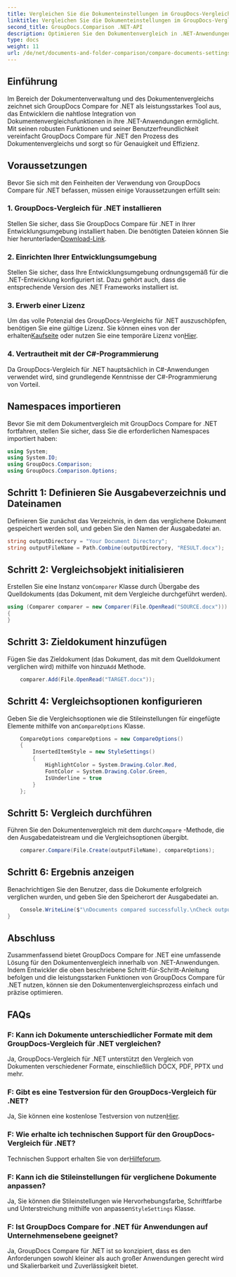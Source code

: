 ```yaml
---
title: Vergleichen Sie die Dokumenteinstellungen im GroupDocs-Vergleich für .NET
linktitle: Vergleichen Sie die Dokumenteinstellungen im GroupDocs-Vergleich für .NET
second_title: GroupDocs.Comparison .NET-API
description: Optimieren Sie den Dokumentenvergleich in .NET-Anwendungen mit GroupDocs-Vergleich. Vergleichen Sie Dokumente mühelos mit erweiterten Funktionen.
type: docs
weight: 11
url: /de/net/documents-and-folder-comparison/compare-documents-settings-dotnet/
---
```

## Einführung
Im Bereich der Dokumentenverwaltung und des Dokumentenvergleichs zeichnet sich GroupDocs Compare for .NET als leistungsstarkes Tool aus, das Entwicklern die nahtlose Integration von Dokumentenvergleichsfunktionen in ihre .NET-Anwendungen ermöglicht. Mit seinen robusten Funktionen und seiner Benutzerfreundlichkeit vereinfacht GroupDocs Compare für .NET den Prozess des Dokumentenvergleichs und sorgt so für Genauigkeit und Effizienz.
## Voraussetzungen
Bevor Sie sich mit den Feinheiten der Verwendung von GroupDocs Compare für .NET befassen, müssen einige Voraussetzungen erfüllt sein:
### 1. GroupDocs-Vergleich für .NET installieren
 Stellen Sie sicher, dass Sie GroupDocs Compare für .NET in Ihrer Entwicklungsumgebung installiert haben. Die benötigten Dateien können Sie hier herunterladen[Download-Link](https://releases.groupdocs.com/comparison/net/).
### 2. Einrichten Ihrer Entwicklungsumgebung
Stellen Sie sicher, dass Ihre Entwicklungsumgebung ordnungsgemäß für die .NET-Entwicklung konfiguriert ist. Dazu gehört auch, dass die entsprechende Version des .NET Frameworks installiert ist.
### 3. Erwerb einer Lizenz
Um das volle Potenzial des GroupDocs-Vergleichs für .NET auszuschöpfen, benötigen Sie eine gültige Lizenz. Sie können eines von der erhalten[Kaufseite](https://purchase.groupdocs.com/buy) oder nutzen Sie eine temporäre Lizenz von[Hier](https://purchase.groupdocs.com/temporary-license/).
### 4. Vertrautheit mit der C#-Programmierung
Da GroupDocs-Vergleich für .NET hauptsächlich in C#-Anwendungen verwendet wird, sind grundlegende Kenntnisse der C#-Programmierung von Vorteil.

## Namespaces importieren
Bevor Sie mit dem Dokumentvergleich mit GroupDocs Compare for .NET fortfahren, stellen Sie sicher, dass Sie die erforderlichen Namespaces importiert haben:
```csharp
using System;
using System.IO;
using GroupDocs.Comparison;
using GroupDocs.Comparison.Options;
```
## Schritt 1: Definieren Sie Ausgabeverzeichnis und Dateinamen
Definieren Sie zunächst das Verzeichnis, in dem das verglichene Dokument gespeichert werden soll, und geben Sie den Namen der Ausgabedatei an.
```csharp
string outputDirectory = "Your Document Directory";
string outputFileName = Path.Combine(outputDirectory, "RESULT.docx");
```
## Schritt 2: Vergleichsobjekt initialisieren
 Erstellen Sie eine Instanz von`Comparer` Klasse durch Übergabe des Quelldokuments (das Dokument, mit dem Vergleiche durchgeführt werden).
```csharp
using (Comparer comparer = new Comparer(File.OpenRead("SOURCE.docx")))
{
}
```
## Schritt 3: Zieldokument hinzufügen
 Fügen Sie das Zieldokument (das Dokument, das mit dem Quelldokument verglichen wird) mithilfe von hinzu`Add` Methode.
```csharp
    comparer.Add(File.OpenRead("TARGET.docx"));
```
## Schritt 4: Vergleichsoptionen konfigurieren
 Geben Sie die Vergleichsoptionen wie die Stileinstellungen für eingefügte Elemente mithilfe von an`CompareOptions` Klasse.
```csharp
    CompareOptions compareOptions = new CompareOptions()
    {
        InsertedItemStyle = new StyleSettings()
        {
            HighlightColor = System.Drawing.Color.Red,
            FontColor = System.Drawing.Color.Green,
            IsUnderline = true
        }
    };
```
## Schritt 5: Vergleich durchführen
 Führen Sie den Dokumentenvergleich mit dem durch`Compare` -Methode, die den Ausgabedateistream und die Vergleichsoptionen übergibt.
```csharp
    comparer.Compare(File.Create(outputFileName), compareOptions);
```
## Schritt 6: Ergebnis anzeigen
Benachrichtigen Sie den Benutzer, dass die Dokumente erfolgreich verglichen wurden, und geben Sie den Speicherort der Ausgabedatei an.
```csharp
    Console.WriteLine($"\nDocuments compared successfully.\nCheck output in {Directory.GetCurrentDirectory()}.");
}
```

## Abschluss
Zusammenfassend bietet GroupDocs Compare for .NET eine umfassende Lösung für den Dokumentenvergleich innerhalb von .NET-Anwendungen. Indem Entwickler die oben beschriebene Schritt-für-Schritt-Anleitung befolgen und die leistungsstarken Funktionen von GroupDocs Compare für .NET nutzen, können sie den Dokumentenvergleichsprozess einfach und präzise optimieren.
## FAQs
### F: Kann ich Dokumente unterschiedlicher Formate mit dem GroupDocs-Vergleich für .NET vergleichen?
Ja, GroupDocs-Vergleich für .NET unterstützt den Vergleich von Dokumenten verschiedener Formate, einschließlich DOCX, PDF, PPTX und mehr.
### F: Gibt es eine Testversion für den GroupDocs-Vergleich für .NET?
 Ja, Sie können eine kostenlose Testversion von nutzen[Hier](https://releases.groupdocs.com/).
### F: Wie erhalte ich technischen Support für den GroupDocs-Vergleich für .NET?
 Technischen Support erhalten Sie von der[Hilfeforum](https://forum.groupdocs.com/c/comparison/12).
### F: Kann ich die Stileinstellungen für verglichene Dokumente anpassen?
 Ja, Sie können die Stileinstellungen wie Hervorhebungsfarbe, Schriftfarbe und Unterstreichung mithilfe von anpassen`StyleSettings` Klasse.
### F: Ist GroupDocs Compare for .NET für Anwendungen auf Unternehmensebene geeignet?
Ja, GroupDocs Compare für .NET ist so konzipiert, dass es den Anforderungen sowohl kleiner als auch großer Anwendungen gerecht wird und Skalierbarkeit und Zuverlässigkeit bietet.